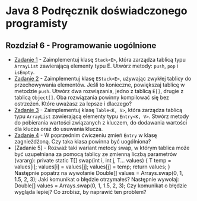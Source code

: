 # **Java 8 Podręcznik doświadczonego programisty**

## **Rozdział 6** - Programowanie uogólnione

- [Zadanie 1] - Zaimplementuj klasę `Stack<E>`, która zarządza tablicą typu `ArrayList` zawierającą elementy typu E. Utwórz metody: `push`, `pop` i `isEmpty`.
- [Zadanie 2] - Zaimplementuj klasę `EStack<E>`, używając zwykłej tablicy do przechowywania elementów. Jeśli to konieczne, powiększaj tablicę w metodzie `push`. Utwórz dwa rozwiązania, jedno z tablicą `E[]`, drugie z tablicą `Object[]`. Oba rozwiązania powinny kompilować się bez ostrzeżeń. Które uważasz za lepsze i dlaczego?
- [Zadanie 3] - Zaimplementuj klasę `Table<K, V>`, która zarządza tablicą typu `ArrayList` zawierającą elementy typu `Entry<K, V>`. Stwórz metody do pobierania wartości związanych z kluczem, do dodawania wartości dla klucza oraz do usuwania klucza.
- [Zadanie 4] - W poprzednim ćwiczeniu zmień `Entry` w klasę zagnieżdżoną. Czy taka klasa powinna być uogólniona?
- [Zadanie 5] - Rozważ taki wariant metody swap, w którym tablica może być uzupełniana za pomocą tablicy ze zmienną liczbą parametrów (vararg):
    private static <T> T[] swap(int i, int j, T... values) {
        T temp = values[i];
        values[i] = values[j];
        values[j] = temp;
        return values;
    }
Następnie popatrz na wywołanie
    Double[] values = Arrays.swap(0, 1, 1.5, 2, 3);
Jaki komunikat o błędzie otrzymałeś? Następnie wywołaj:
    Double[] values = Arrays.<Double>swap(0, 1, 1.5, 2, 3);
Czy komunikat o błędzie wygląda lepiej? Co zrobisz, by naprawić ten problem?
                
[Zadanie 1]: <ex01/Exercise1.java>
[Zadanie 2]: <ex02/Exercise2.java>
[Zadanie 3]: <ex03/Exercise3.java>
[Zadanie 4]: <ex04/Exercise4.java>
[Zadanie 4]: <ex05/Exercise5.java>
